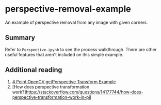 # perspective-removal-example
An example of perspective removal from any image with given corners.

## Summary

Refer to `Perspective.ipynb` to see the process walkthrough. There are other useful features that aren't included on this simple example.

## Additional reading

1. [4 Point OpenCV getPerspective Transform Example](https://www.pyimagesearch.com/2014/08/25/4-point-opencv-getperspective-transform-example/)
2. [How does perspective transformation work?]https://stackoverflow.com/questions/14177744/how-does-perspective-transformation-work-in-pil
